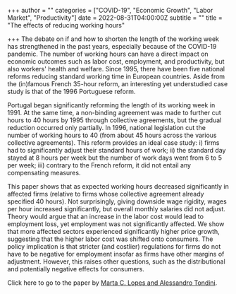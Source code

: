 +++
author = ""
categories = ["COVID-19", "Economic Growth", "Labor Market", "Productivity"]
date = 2022-08-31T04:00:00Z
subtitle = ""
title = "The effects of reducing working hours"

+++
The debate on if and how to shorten the length of the working week has strengthened in the past years, especially because of the COVID-19 pandemic. The number of working hours can have a direct impact on economic outcomes such as labor cost, employment, and productivity, but also workers' health and welfare. Since 1995, there have been five national reforms reducing standard working time in European countries. Aside from the (in)famous French 35-hour reform, an interesting yet understudied case study is that of the 1996 Portuguese reform.

Portugal began significantly reforming the length of its working week in 1991. At the same time, a non-binding agreement was made to further cut hours to 40 hours by 1995 through collective agreements, but the gradual reduction occurred only partially. In 1996, national legislation cut the number of working hours to 40 (from about 45 hours across the various collective agreements). This reform provides an ideal case study: i) firms had to significantly adjust their standard hours of work; ii) the standard day stayed at 8 hours per week but the number of work days went from 6 to 5 per week; iii) contrary to the French reform, it did not entail any compensating measures.

This paper shows that as expected working hours decreased significantly in affected firms (relative to firms whose collective agreement already specified 40 hours). Not surprisingly, giving downside wage rigidity, wages per hour increased significantly, but overall monthly salaries did not adjust. Theory would argue that an increase in the labor cost would lead to employment loss, yet employment was not significantly affected. We show that more affected sectors experienced significantly higher price growth, suggesting that the higher labor cost was shifted onto consumers. The policy implication is that stricter (and costlier) regulations for firms do not have to be negative for employment insofar as firms have other margins of adjustment. However, this raises other questions, such as the distributional and potentially negative effects for consumers.

Click here to go to the paper by [Marta C. Lopes and Alessandro Tondini](https://ideas.repec.org/p/fbk/wpaper/2022-05.html).